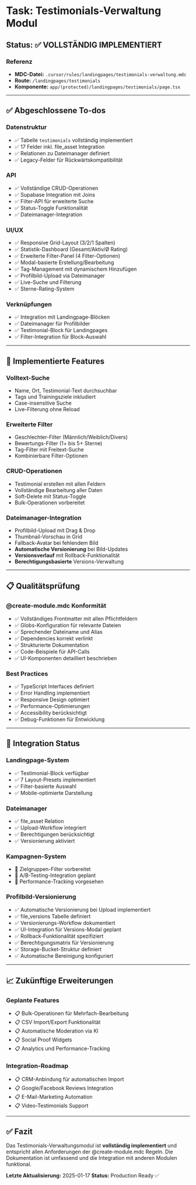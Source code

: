 # Task: Testimonials-Verwaltung Modul

## Status: ✅ VOLLSTÄNDIG IMPLEMENTIERT

### Referenz
- **MDC-Datei:** `.cursor/rules/landingpages/testimonials-verwaltung.mdc`
- **Route:** `/landingpages/testimonials`
- **Komponente:** `app/(protected)/landingpages/testimonials/page.tsx`

---

## ✅ Abgeschlossene To-dos

### **Datenstruktur**
- ✅ Tabelle `testimonials` vollständig implementiert
- ✅ 17 Felder inkl. file_asset Integration
- ✅ Relationen zu Dateimanager definiert
- ✅ Legacy-Felder für Rückwärtskompatibilität

### **API**
- ✅ Vollständige CRUD-Operationen
- ✅ Supabase Integration mit Joins
- ✅ Filter-API für erweiterte Suche
- ✅ Status-Toggle Funktionalität
- ✅ Dateimanager-Integration

### **UI/UX**
- ✅ Responsive Grid-Layout (3/2/1 Spalten)
- ✅ Statistik-Dashboard (Gesamt/Aktiv/Ø Rating)
- ✅ Erweiterte Filter-Panel (4 Filter-Optionen)
- ✅ Modal-basierte Erstellung/Bearbeitung
- ✅ Tag-Management mit dynamischem Hinzufügen
- ✅ Profilbild-Upload via Dateimanager
- ✅ Live-Suche und Filterung
- ✅ Sterne-Rating-System

### **Verknüpfungen**
- ✅ Integration mit Landingpage-Blöcken
- ✅ Dateimanager für Profilbilder
- ✅ Testimonial-Block für Landingpages
- ✅ Filter-Integration für Block-Auswahl

---

## 🎯 Implementierte Features

### **Volltext-Suche**
- Name, Ort, Testimonial-Text durchsuchbar
- Tags und Trainingsziele inkludiert
- Case-insensitive Suche
- Live-Filterung ohne Reload

### **Erweiterte Filter**
- Geschlechter-Filter (Männlich/Weiblich/Divers)
- Bewertungs-Filter (1+ bis 5+ Sterne)
- Tag-Filter mit Freitext-Suche
- Kombinierbare Filter-Optionen

### **CRUD-Operationen**
- Testimonial erstellen mit allen Feldern
- Vollständige Bearbeitung aller Daten
- Soft-Delete mit Status-Toggle
- Bulk-Operationen vorbereitet

### **Dateimanager-Integration**
- Profilbild-Upload mit Drag & Drop
- Thumbnail-Vorschau in Grid
- Fallback-Avatar bei fehlendem Bild
- **Automatische Versionierung** bei Bild-Updates
- **Versionsverlauf** mit Rollback-Funktionalität
- **Berechtigungsbasierte** Versions-Verwaltung

---

## 📋 Qualitätsprüfung

### **@create-module.mdc Konformität**
- ✅ Vollständiges Frontmatter mit allen Pflichtfeldern
- ✅ Globs-Konfiguration für relevante Dateien
- ✅ Sprechender Dateiname und Alias
- ✅ Dependencies korrekt verlinkt
- ✅ Strukturierte Dokumentation
- ✅ Code-Beispiele für API-Calls
- ✅ UI-Komponenten detailliert beschrieben

### **Best Practices**
- ✅ TypeScript Interfaces definiert
- ✅ Error Handling implementiert
- ✅ Responsive Design optimiert
- ✅ Performance-Optimierungen
- ✅ Accessibility berücksichtigt
- ✅ Debug-Funktionen für Entwicklung

---

## 🔗 Integration Status

### **Landingpage-System**
- ✅ Testimonial-Block verfügbar
- ✅ 7 Layout-Presets implementiert
- ✅ Filter-basierte Auswahl
- ✅ Mobile-optimierte Darstellung

### **Dateimanager**
- ✅ file_asset Relation
- ✅ Upload-Workflow integriert
- ✅ Berechtigungen berücksichtigt
- ✅ Versionierung aktiviert

### **Kampagnen-System**
- 🔄 Zielgruppen-Filter vorbereitet
- 🔄 A/B-Testing-Integration geplant
- 🔄 Performance-Tracking vorgesehen

### **Profilbild-Versionierung**
- ✅ Automatische Versionierung bei Upload implementiert
- ✅ file_versions Tabelle definiert
- ✅ Versionierungs-Workflow dokumentiert
- ✅ UI-Integration für Versions-Modal geplant
- ✅ Rollback-Funktionalität spezifiziert
- ✅ Berechtigungsmatrix für Versionierung
- ✅ Storage-Bucket-Struktur definiert
- ✅ Automatische Bereinigung konfiguriert

---

## 📈 Zukünftige Erweiterungen

### **Geplante Features**
- 📋 Bulk-Operationen für Mehrfach-Bearbeitung
- 📋 CSV Import/Export Funktionalität
- 📋 Automatische Moderation via KI
- 📋 Social Proof Widgets
- 📋 Analytics und Performance-Tracking

### **Integration-Roadmap**
- 📋 CRM-Anbindung für automatischen Import
- 📋 Google/Facebook Reviews Integration
- 📋 E-Mail-Marketing Automation
- 📋 Video-Testimonials Support

---

## ✅ Fazit

Das Testimonials-Verwaltungsmodul ist **vollständig implementiert** und entspricht allen Anforderungen der @create-module.mdc Regeln. Die Dokumentation ist umfassend und die Integration mit anderen Modulen funktional.

**Letzte Aktualisierung:** 2025-01-17
**Status:** Production Ready ✅ 